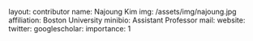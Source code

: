 layout: contributor
name: Najoung Kim
img: /assets/img/najoung.jpg 
affiliation: Boston University
minibio: Assistant Professor
mail: 
website: 
twitter: 
googlescholar: 
importance: 1
